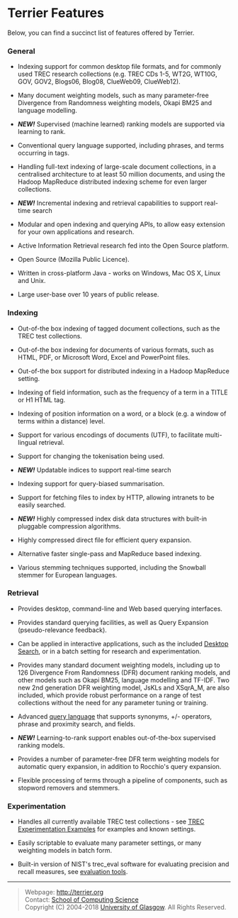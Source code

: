 

Terrier Features
================

Below, you can find a succinct list of features offered by Terrier.

### General

-   Indexing support for common desktop file formats, and for commonly used TREC research collections (e.g. TREC CDs 1-5, WT2G, WT10G, GOV, GOV2, Blogs06, Blog08, ClueWeb09, ClueWeb12).

-   Many document weighting models, such as many parameter-free Divergence from Randomness weighting models, Okapi BM25 and language modelling.

-   ***NEW!*** Supervised (machine learned) ranking models are supported via learning to rank.

-   Conventional query language supported, including phrases, and terms occurring in tags.

-   Handling full-text indexing of large-scale document collections, in a centralised architecture to at least 50 million documents, and using the Hadoop MapReduce distributed indexing scheme for even larger collections.

-   ***NEW!*** Incremental indexing and retrieval capabilities to support real-time search

-   Modular and open indexing and querying APIs, to allow easy extension for your own applications and research.

-   Active Information Retrieval research fed into the Open Source platform.

-   Open Source (Mozilla Public Licence).

-   Written in cross-platform Java - works on Windows, Mac OS X, Linux and Unix.

-   Large user-base over 10 years of public release.

### Indexing

-   Out-of-the box indexing of tagged document collections, such as the TREC test collections.

-   Out-of-the box indexing for documents of various formats, such as HTML, PDF, or Microsoft Word, Excel and PowerPoint files.

-   Out-of-the box support for distributed indexing in a Hadoop MapReduce setting.

-   Indexing of field information, such as the frequency of a term in a TITLE or H1 HTML tag.

-   Indexing of position information on a word, or a block (e.g. a window of terms within a distance) level.

-   Support for various encodings of documents (UTF), to facilitate multi-lingual retrieval.

-   Support for changing the tokenisation being used.

-   ***NEW!*** Updatable indices to support real-time search

-   Indexing support for query-biased summarisation.

-   Support for fetching files to index by HTTP, allowing intranets to be easily searched.

-   ***NEW!*** Highly compressed index disk data structures with built-in pluggable compression algorithms.

-   Highly compressed direct file for efficient query expansion.

-   Alternative faster single-pass and MapReduce based indexing.

-   Various stemming techniques supported, including the Snowball stemmer for European languages.

### Retrieval

-   Provides desktop, command-line and Web based querying interfaces.

-   Provides standard querying facilities, as well as Query Expansion (pseudo-relevance feedback).

-   Can be applied in interactive applications, such as the included [Desktop Search](terrier_desktop.md), or in a batch setting for research and experimentation.

-   Provides many standard document weighting models, including up to 126 Divergence From Randomness (DFR) document ranking models, and other models such as Okapi BM25, language modelling and TF-IDF. Two new 2nd generation DFR weighting model, JsKLs and XSqrA\_M, are also included, which provide robust performance on a range of test collections without the need for any parameter tuning or training.

-   Advanced [query language](querylanguage.md) that supports synonyms, +/- operators, phrase and proximity search, and fields.

-   ***NEW!*** Learning-to-rank support enables out-of-the-box supervised ranking models.

-   Provides a number of parameter-free DFR term weighting models for automatic query expansion, in addition to Rocchio's query expansion.

-   Flexible processing of terms through a pipeline of components, such as stopword removers and stemmers.

### Experimentation

-   Handles all currently available TREC test collections - see [TREC Experimentation Examples](trec_examples.md) for examples and known settings.

-   Easily scriptable to evaluate many parameter settings, or many weighting models in batch form.

-   Built-in version of NIST's trec_eval software for evaluating precision and recall measures, see [evaluation tools](evaluation.md).



------------------------------------------------------------------------

> Webpage: <http://terrier.org>  
> Contact: [School of Computing Science](http://www.dcs.gla.ac.uk/)  
> Copyright (C) 2004-2018 [University of Glasgow](http://www.gla.ac.uk/). All Rights Reserved.
